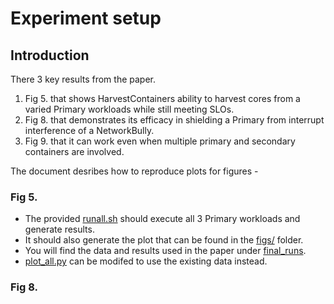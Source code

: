 # Experiment setup

## Introduction

There 3 key results from the paper.
1. Fig 5. that shows HarvestContainers ability to harvest cores from a varied Primary workloads while still meeting SLOs.
2. Fig 8. that demonstrates its efficacy in shielding a Primary from interrupt interference of a NetworkBully.
3. Fig 9. that it can work even when multiple primary and secondary containers are involved.

The document desribes how to reproduce plots for figures -

### Fig 5.

- The provided [runall.sh](../TestFramework/Experiments/runall.sh) should execute all 3 Primary workloads and generate results.
- It should also generate the plot that can be found in the [figs/](../TestFramework/Experiments/figs/) folder.
- You will find the data and results used in the paper under [final_runs](../TestFramework/Experiments/final_runs/).
- [plot_all.py](../TestFramework/Experiments/plot_all.py) can be modifed to use the existing data instead.


### Fig 8.


